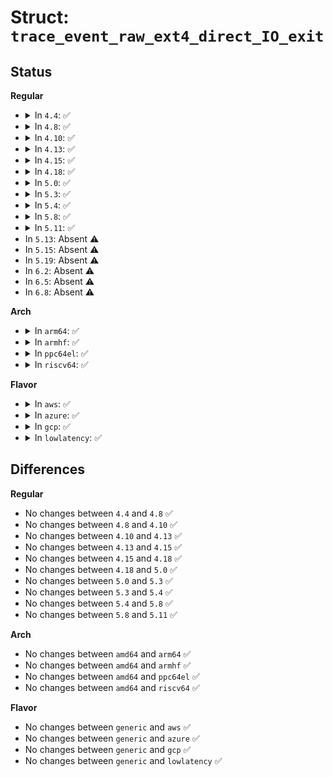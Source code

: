 # Struct: <code>trace_event_raw_ext4_direct_IO_exit</code>

## Status
<b>Regular</b>
<ul>
<li>
<details>
<summary>In <code>4.4</code>: ✅</summary>

```c
struct trace_event_raw_ext4_direct_IO_exit {
    struct trace_entry ent;
    dev_t dev;
    ino_t ino;
    loff_t pos;
    long unsigned int len;
    int rw;
    int ret;
    char __data[0];
};
```
</details>
</li>
<li>
<details>
<summary>In <code>4.8</code>: ✅</summary>

```c
struct trace_event_raw_ext4_direct_IO_exit {
    struct trace_entry ent;
    dev_t dev;
    ino_t ino;
    loff_t pos;
    long unsigned int len;
    int rw;
    int ret;
    char __data[0];
};
```
</details>
</li>
<li>
<details>
<summary>In <code>4.10</code>: ✅</summary>

```c
struct trace_event_raw_ext4_direct_IO_exit {
    struct trace_entry ent;
    dev_t dev;
    ino_t ino;
    loff_t pos;
    long unsigned int len;
    int rw;
    int ret;
    char __data[0];
};
```
</details>
</li>
<li>
<details>
<summary>In <code>4.13</code>: ✅</summary>

```c
struct trace_event_raw_ext4_direct_IO_exit {
    struct trace_entry ent;
    dev_t dev;
    ino_t ino;
    loff_t pos;
    long unsigned int len;
    int rw;
    int ret;
    char __data[0];
};
```
</details>
</li>
<li>
<details>
<summary>In <code>4.15</code>: ✅</summary>

```c
struct trace_event_raw_ext4_direct_IO_exit {
    struct trace_entry ent;
    dev_t dev;
    ino_t ino;
    loff_t pos;
    long unsigned int len;
    int rw;
    int ret;
    char __data[0];
};
```
</details>
</li>
<li>
<details>
<summary>In <code>4.18</code>: ✅</summary>

```c
struct trace_event_raw_ext4_direct_IO_exit {
    struct trace_entry ent;
    dev_t dev;
    ino_t ino;
    loff_t pos;
    long unsigned int len;
    int rw;
    int ret;
    char __data[0];
};
```
</details>
</li>
<li>
<details>
<summary>In <code>5.0</code>: ✅</summary>

```c
struct trace_event_raw_ext4_direct_IO_exit {
    struct trace_entry ent;
    dev_t dev;
    ino_t ino;
    loff_t pos;
    long unsigned int len;
    int rw;
    int ret;
    char __data[0];
};
```
</details>
</li>
<li>
<details>
<summary>In <code>5.3</code>: ✅</summary>

```c
struct trace_event_raw_ext4_direct_IO_exit {
    struct trace_entry ent;
    dev_t dev;
    ino_t ino;
    loff_t pos;
    long unsigned int len;
    int rw;
    int ret;
    char __data[0];
};
```
</details>
</li>
<li>
<details>
<summary>In <code>5.4</code>: ✅</summary>

```c
struct trace_event_raw_ext4_direct_IO_exit {
    struct trace_entry ent;
    dev_t dev;
    ino_t ino;
    loff_t pos;
    long unsigned int len;
    int rw;
    int ret;
    char __data[0];
};
```
</details>
</li>
<li>
<details>
<summary>In <code>5.8</code>: ✅</summary>

```c
struct trace_event_raw_ext4_direct_IO_exit {
    struct trace_entry ent;
    dev_t dev;
    ino_t ino;
    loff_t pos;
    long unsigned int len;
    int rw;
    int ret;
    char __data[0];
};
```
</details>
</li>
<li>
<details>
<summary>In <code>5.11</code>: ✅</summary>

```c
struct trace_event_raw_ext4_direct_IO_exit {
    struct trace_entry ent;
    dev_t dev;
    ino_t ino;
    loff_t pos;
    long unsigned int len;
    int rw;
    int ret;
    char __data[0];
};
```
</details>
</li>
<li>
In <code>5.13</code>: Absent ⚠️
</li>
<li>
In <code>5.15</code>: Absent ⚠️
</li>
<li>
In <code>5.19</code>: Absent ⚠️
</li>
<li>
In <code>6.2</code>: Absent ⚠️
</li>
<li>
In <code>6.5</code>: Absent ⚠️
</li>
<li>
In <code>6.8</code>: Absent ⚠️
</li>
</ul>
<b>Arch</b>
<ul>
<li>
<details>
<summary>In <code>arm64</code>: ✅</summary>

```c
struct trace_event_raw_ext4_direct_IO_exit {
    struct trace_entry ent;
    dev_t dev;
    ino_t ino;
    loff_t pos;
    long unsigned int len;
    int rw;
    int ret;
    char __data[0];
};
```
</details>
</li>
<li>
<details>
<summary>In <code>armhf</code>: ✅</summary>

```c
struct trace_event_raw_ext4_direct_IO_exit {
    struct trace_entry ent;
    dev_t dev;
    ino_t ino;
    loff_t pos;
    long unsigned int len;
    int rw;
    int ret;
    char __data[0];
};
```
</details>
</li>
<li>
<details>
<summary>In <code>ppc64el</code>: ✅</summary>

```c
struct trace_event_raw_ext4_direct_IO_exit {
    struct trace_entry ent;
    dev_t dev;
    ino_t ino;
    loff_t pos;
    long unsigned int len;
    int rw;
    int ret;
    char __data[0];
};
```
</details>
</li>
<li>
<details>
<summary>In <code>riscv64</code>: ✅</summary>

```c
struct trace_event_raw_ext4_direct_IO_exit {
    struct trace_entry ent;
    dev_t dev;
    ino_t ino;
    loff_t pos;
    long unsigned int len;
    int rw;
    int ret;
    char __data[0];
};
```
</details>
</li>
</ul>
<b>Flavor</b>
<ul>
<li>
<details>
<summary>In <code>aws</code>: ✅</summary>

```c
struct trace_event_raw_ext4_direct_IO_exit {
    struct trace_entry ent;
    dev_t dev;
    ino_t ino;
    loff_t pos;
    long unsigned int len;
    int rw;
    int ret;
    char __data[0];
};
```
</details>
</li>
<li>
<details>
<summary>In <code>azure</code>: ✅</summary>

```c
struct trace_event_raw_ext4_direct_IO_exit {
    struct trace_entry ent;
    dev_t dev;
    ino_t ino;
    loff_t pos;
    long unsigned int len;
    int rw;
    int ret;
    char __data[0];
};
```
</details>
</li>
<li>
<details>
<summary>In <code>gcp</code>: ✅</summary>

```c
struct trace_event_raw_ext4_direct_IO_exit {
    struct trace_entry ent;
    dev_t dev;
    ino_t ino;
    loff_t pos;
    long unsigned int len;
    int rw;
    int ret;
    char __data[0];
};
```
</details>
</li>
<li>
<details>
<summary>In <code>lowlatency</code>: ✅</summary>

```c
struct trace_event_raw_ext4_direct_IO_exit {
    struct trace_entry ent;
    dev_t dev;
    ino_t ino;
    loff_t pos;
    long unsigned int len;
    int rw;
    int ret;
    char __data[0];
};
```
</details>
</li>
</ul>

## Differences
<b>Regular</b>
<ul>
<li>
No changes between <code>4.4</code> and <code>4.8</code> ✅
</li>
<li>
No changes between <code>4.8</code> and <code>4.10</code> ✅
</li>
<li>
No changes between <code>4.10</code> and <code>4.13</code> ✅
</li>
<li>
No changes between <code>4.13</code> and <code>4.15</code> ✅
</li>
<li>
No changes between <code>4.15</code> and <code>4.18</code> ✅
</li>
<li>
No changes between <code>4.18</code> and <code>5.0</code> ✅
</li>
<li>
No changes between <code>5.0</code> and <code>5.3</code> ✅
</li>
<li>
No changes between <code>5.3</code> and <code>5.4</code> ✅
</li>
<li>
No changes between <code>5.4</code> and <code>5.8</code> ✅
</li>
<li>
No changes between <code>5.8</code> and <code>5.11</code> ✅
</li>
</ul>
<b>Arch</b>
<ul>
<li>
No changes between <code>amd64</code> and <code>arm64</code> ✅
</li>
<li>
No changes between <code>amd64</code> and <code>armhf</code> ✅
</li>
<li>
No changes between <code>amd64</code> and <code>ppc64el</code> ✅
</li>
<li>
No changes between <code>amd64</code> and <code>riscv64</code> ✅
</li>
</ul>
<b>Flavor</b>
<ul>
<li>
No changes between <code>generic</code> and <code>aws</code> ✅
</li>
<li>
No changes between <code>generic</code> and <code>azure</code> ✅
</li>
<li>
No changes between <code>generic</code> and <code>gcp</code> ✅
</li>
<li>
No changes between <code>generic</code> and <code>lowlatency</code> ✅
</li>
</ul>
